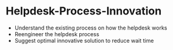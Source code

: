 # Helpdesk-Process-Innovation

- Understand the existing process on how the helpdesk works
- Reengineer the helpdesk process
- Suggest optimal innovative solution to reduce wait time
